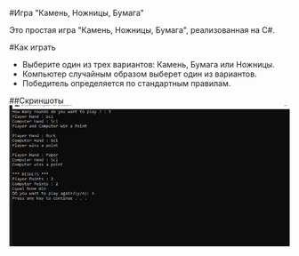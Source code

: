 #Игра "Камень, Ножницы, Бумага"

Это простая игра "Камень, Ножницы, Бумага", реализованная на C#.

#Как играть

- Выберите один из трех вариантов: Камень, Бумага или Ножницы.
- Компьютер случайным образом выберет один из вариантов.
- Победитель определяется по стандартным правилам.

##Скриншоты
![Задание](images/first.png)
